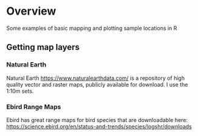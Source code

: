 # Overview
Some examples of basic mapping and plotting sample locations in R

## Getting map layers
### Natural Earth
Natural Earth https://www.naturalearthdata.com/ is a repository of high quality vector and raster maps, publicly available for download. I use the 1:10m sets.

### Ebird Range Maps
Ebird has great range maps for bird species that are downloadable here: https://science.ebird.org/en/status-and-trends/species/logshr/downloads
